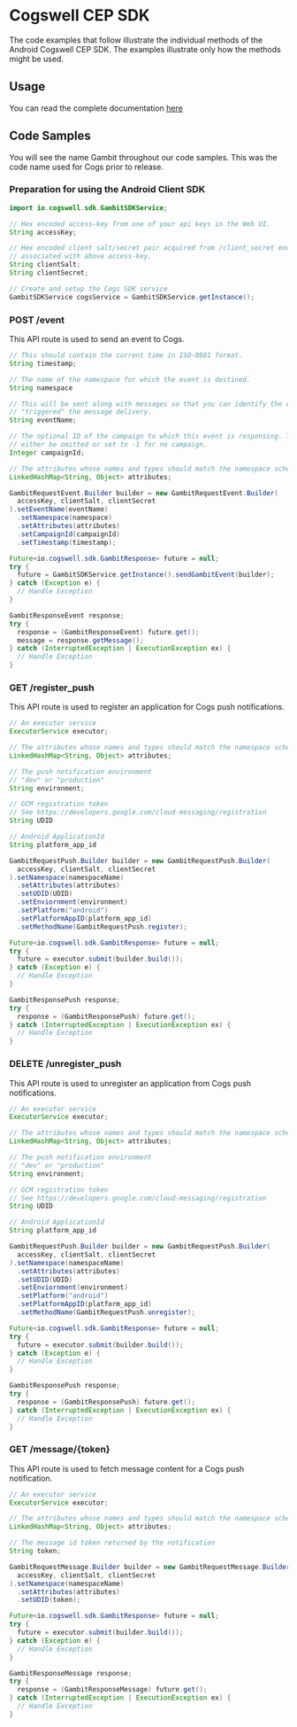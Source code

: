 # Cogswell CEP SDK

The code examples that follow illustrate the individual methods of the Android
Cogswell CEP SDK. The examples illustrate only how the methods might be
used. 

## Usage

You can read the complete documentation [here](https://cogswell.io/docs/android/client-sdk/api/)

## Code Samples
You will see the name Gambit throughout our code samples. This was the code name used for Cogs prior to release.

### Preparation for using the Android Client SDK
```java
import io.cogswell.sdk.GambitSDKService;

// Hex encoded access-key from one of your api keys in the Web UI.
String accessKey;

// Hex encoded client salt/secret pair acquired from /client_secret endpoint and
// associated with above access-key.
String clientSalt;
String clientSecret;

// Create and setup the Cogs SDK service
GambitSDKService cogsService = GambitSDKService.getInstance();
```

### POST /event
This API route is used to send an event to Cogs.
```java
// This should contain the current time in ISO-8601 format.
String timestamp;

// The name of the namespace for which the event is destined.
String namespace

// This will be sent along with messages so that you can identify the event which
// "triggered" the message delivery.
String eventName;

// The optional ID of the campaign to which this event is responsing. This can
// either be omitted or set to -1 for no campaign.
Integer campaignId;

// The attributes whose names and types should match the namespace schema.
LinkedHashMap<String, Object> attributes;

GambitRequestEvent.Builder builder = new GambitRequestEvent.Builder(
  accessKey, clientSalt, clientSecret
).setEventName(eventName)
  .setNamespace(namespace)
  .setAttributes(attributes)
  .setCampaignId(campaignId)
  .setTimestamp(timestamp);

Future<io.cogswell.sdk.GambitResponse> future = null;
try {
  future = GambitSDKService.getInstance().sendGambitEvent(builder);
} catch (Exception e) {
  // Handle Exception
}

GambitResponseEvent response;
try {
  response = (GambitResponseEvent) future.get();
  message = response.getMessage();
} catch (InterruptedException | ExecutionException ex) {
  // Handle Exception
}
```

### GET /register_push
This API route is used to register an application for Cogs push notifications.
```java
// An executor service
ExecutorService executor;

// The attributes whose names and types should match the namespace schema.
LinkedHashMap<String, Object> attributes;

// The push notification environment
// "dev" or "production"
String environment;

// GCM registration token
// See https://developers.google.com/cloud-messaging/registration
String UDID

// Android ApplicationId
String platform_app_id

GambitRequestPush.Builder builder = new GambitRequestPush.Builder(
  accessKey, clientSalt, clientSecret
).setNamespace(namespaceName)
  .setAttributes(attributes)
  .setUDID(UDID)
  .setEnviornment(environment)
  .setPlatform("android")
  .setPlatformAppID(platform_app_id)
  .setMethodName(GambitRequestPush.register);

Future<io.cogswell.sdk.GambitResponse> future = null;
try {
  future = executor.submit(builder.build());
} catch (Exception e) {
  // Handle Exception
}

GambitResponsePush response;
try {
  response = (GambitResponsePush) future.get();
} catch (InterruptedException | ExecutionException ex) {
  // Handle Exception
}
```

### DELETE /unregister_push
This API route is used to unregister an application from Cogs push notifications.
```java
// An executor service
ExecutorService executor;

// The attributes whose names and types should match the namespace schema.
LinkedHashMap<String, Object> attributes;

// The push notification environment
// "dev" or "production"
String environment;

// GCM registration token
// See https://developers.google.com/cloud-messaging/registration
String UDID

// Android ApplicationId
String platform_app_id

GambitRequestPush.Builder builder = new GambitRequestPush.Builder(
  accessKey, clientSalt, clientSecret
).setNamespace(namespaceName)
  .setAttributes(attributes)
  .setUDID(UDID)
  .setEnviornment(environment)
  .setPlatform("android")
  .setPlatformAppID(platform_app_id)
  .setMethodName(GambitRequestPush.unregister);

Future<io.cogswell.sdk.GambitResponse> future = null;
try {
  future = executor.submit(builder.build());
} catch (Exception e) {
  // Handle Exception
}

GambitResponsePush response;
try {
  response = (GambitResponsePush) future.get();
} catch (InterruptedException | ExecutionException ex) {
  // Handle Exception
}
```

### GET /message/{token}
This API route is used to fetch message content for a Cogs push notification.
```java
// An executor service
ExecutorService executor;

// The attributes whose names and types should match the namespace schema.
LinkedHashMap<String, Object> attributes;

// The message id token returned by the notification
String token;

GambitRequestMessage.Builder builder = new GambitRequestMessage.Builder(
  accessKey, clientSalt, clientSecret
).setNamespace(namespaceName)
  .setAttributes(attributes)
  .setUDID(token);

Future<io.cogswell.sdk.GambitResponse> future = null;
try {
  future = executor.submit(builder.build());
} catch (Exception e) {
  // Handle Exception
}

GambitResponseMessage response;
try {
  response = (GambitResponseMessage) future.get();
} catch (InterruptedException | ExecutionException ex) {
  // Handle Exception
}
```
